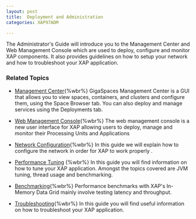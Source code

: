 ```yaml
---
layout: post
title:  Deployment and Administration
categories: XAP97ADM

---
```


The Administrator's Guide will introduce you to the Management Center and Web Management Console which are used to deploy, configure and monitor XAP components. It also provides guidelines on how to setup your network and how to troubleshoot your XAP application.


### Related Topics

- [Management Center](./gigaspaces-management-center.html){%wbr%}
GigaSpaces Management Center is a GUI that allows you to view spaces, containers, and clusters and configure them, using the Space Browser tab. You can also deploy and manage services using the Deployments tab.

- [Web Management Console](./web-management-console.html){%wbr%}
The web management console is a new user interface for XAP allowing users to deploy, manage and monitor their Processing Units and Applications

- [Network Configuration](./network.html){%wbr%}
In this guide we will explain how to configure the network in order for XAP to work properly .

- [Performance Tuning](./tuning.html) {%wbr%}
In this guide you will find information on how to tune your XAP application. Amongst the topics covered are JVM tuning, thread usage and benchmarking.

- [Benchmarking](./benchmarking.html){%wbr%}
Performance benchmarks with XAP's In-Memory Data Grid mainly involve testing latency and throughput.

- [Troubleshooting](./troubleshooting.html){%wbr%}
In this guide you will find useful information on how to troubleshoot your XAP application.




